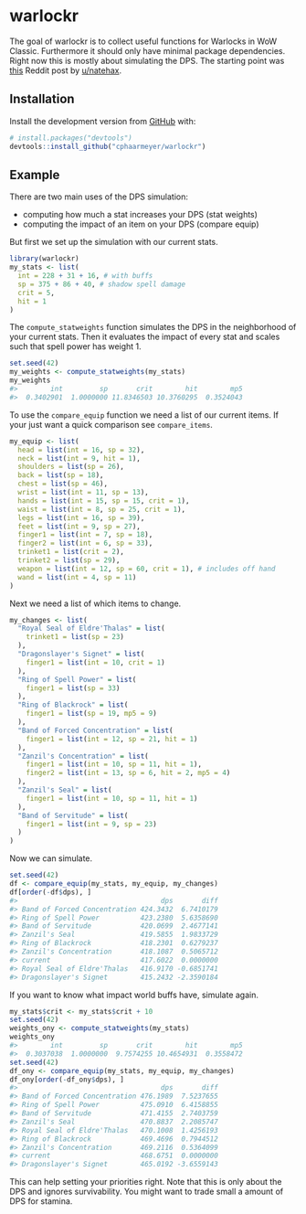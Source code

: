 
<!-- README.md is generated from README.Rmd. Please edit that file -->

# warlockr

The goal of warlockr is to collect useful functions for Warlocks in WoW
Classic. Furthermore it should only have minimal package dependencies.
Right now this is mostly about simulating the DPS. The starting point
was
[this](https://www.reddit.com/r/classicwow/comments/dh5r6g/so_i_made_a_warlock_shadowbolt_simulator/)
Reddit post by [u/natehax](https://www.reddit.com/user/natehax/).

## Installation

Install the development version from [GitHub](https://github.com/) with:

``` r
# install.packages("devtools")
devtools::install_github("cphaarmeyer/warlockr")
```

## Example

There are two main uses of the DPS simulation:

  - computing how much a stat increases your DPS (stat weights)
  - computing the impact of an item on your DPS (compare equip)

But first we set up the simulation with our current stats.

``` r
library(warlockr)
my_stats <- list(
  int = 228 + 31 + 16, # with buffs
  sp = 375 + 86 + 40, # shadow spell damage
  crit = 5,
  hit = 1
)
```

The `compute_statweights` function simulates the DPS in the neighborhood
of your current stats. Then it evaluates the impact of every stat and
scales such that spell power has weight 1.

``` r
set.seed(42)
my_weights <- compute_statweights(my_stats)
my_weights
#>        int         sp       crit        hit        mp5 
#>  0.3402901  1.0000000 11.8346503 10.3760295  0.3524043
```

To use the `compare_equip` function we need a list of our current items.
If your just want a quick comparison see `compare_items`.

``` r
my_equip <- list(
  head = list(int = 16, sp = 32),
  neck = list(int = 9, hit = 1),
  shoulders = list(sp = 26),
  back = list(sp = 18),
  chest = list(sp = 46),
  wrist = list(int = 11, sp = 13),
  hands = list(int = 15, sp = 15, crit = 1),
  waist = list(int = 8, sp = 25, crit = 1),
  legs = list(int = 16, sp = 39),
  feet = list(int = 9, sp = 27),
  finger1 = list(int = 7, sp = 18),
  finger2 = list(int = 6, sp = 33),
  trinket1 = list(crit = 2),
  trinket2 = list(sp = 29),
  weapon = list(int = 12, sp = 60, crit = 1), # includes off hand
  wand = list(int = 4, sp = 11)
)
```

Next we need a list of which items to change.

``` r
my_changes <- list(
  "Royal Seal of Eldre'Thalas" = list(
    trinket1 = list(sp = 23)
  ),
  "Dragonslayer's Signet" = list(
    finger1 = list(int = 10, crit = 1)
  ),
  "Ring of Spell Power" = list(
    finger1 = list(sp = 33)
  ),
  "Ring of Blackrock" = list(
    finger1 = list(sp = 19, mp5 = 9)
  ),
  "Band of Forced Concentration" = list(
    finger1 = list(int = 12, sp = 21, hit = 1)
  ),
  "Zanzil's Concentration" = list(
    finger1 = list(int = 10, sp = 11, hit = 1),
    finger2 = list(int = 13, sp = 6, hit = 2, mp5 = 4)
  ),
  "Zanzil's Seal" = list(
    finger1 = list(int = 10, sp = 11, hit = 1)
  ),
  "Band of Servitude" = list(
    finger1 = list(int = 9, sp = 23)
  )
)
```

Now we can simulate.

``` r
set.seed(42)
df <- compare_equip(my_stats, my_equip, my_changes)
df[order(-df$dps), ]
#>                                   dps       diff
#> Band of Forced Concentration 424.3432  6.7410179
#> Ring of Spell Power          423.2380  5.6358690
#> Band of Servitude            420.0699  2.4677141
#> Zanzil's Seal                419.5855  1.9833729
#> Ring of Blackrock            418.2301  0.6279237
#> Zanzil's Concentration       418.1087  0.5065712
#> current                      417.6022  0.0000000
#> Royal Seal of Eldre'Thalas   416.9170 -0.6851741
#> Dragonslayer's Signet        415.2432 -2.3590184
```

If you want to know what impact world buffs have, simulate again.

``` r
my_stats$crit <- my_stats$crit + 10
set.seed(42)
weights_ony <- compute_statweights(my_stats)
weights_ony
#>        int         sp       crit        hit        mp5 
#>  0.3037038  1.0000000  9.7574255 10.4654931  0.3558472
set.seed(42)
df_ony <- compare_equip(my_stats, my_equip, my_changes)
df_ony[order(-df_ony$dps), ]
#>                                   dps       diff
#> Band of Forced Concentration 476.1989  7.5237655
#> Ring of Spell Power          475.0910  6.4158855
#> Band of Servitude            471.4155  2.7403759
#> Zanzil's Seal                470.8837  2.2085747
#> Royal Seal of Eldre'Thalas   470.1008  1.4256193
#> Ring of Blackrock            469.4696  0.7944512
#> Zanzil's Concentration       469.2116  0.5364099
#> current                      468.6751  0.0000000
#> Dragonslayer's Signet        465.0192 -3.6559143
```

This can help setting your priorities right. Note that this is only
about the DPS and ignores survivability. You might want to trade small a
amount of DPS for stamina.
